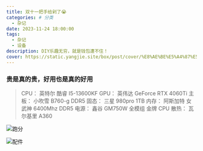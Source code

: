 ```yaml
---
title: 双十一把手给剁了😭
categories: # 分类
  - 杂记
date: 2023-11-24 18:00:00
tags:
  - 杂记
  - 设备
description: DIY乐趣无穷，就是钱包遭不住！
cover: https://static.yangjie.site/box/post/cover/%E8%AE%BE%E5%A4%87%E5%8D%87%E7%BA%A7.png
---
```


### 贵是真的贵，好用也是真的好用

> CPU： 英特尔 酷睿 I5-13600KF
> GPU： 英伟达 GeForce RTX 4060Ti
> 主板： 小吹雪 B760-g DDR5
> 固态： 三星 980pro 1TB
> 内存： 阿斯加特 女武神 6400Mhz DDR5
> 电源： 鑫谷 GM750W 全模组 金牌
> CPU 散热： 瓦尔基里 A360

![跑分](box-yangjie/posts/双十一把手给剁了/1.png)

![配件](box-yangjie/posts/双十一把手给剁了/2.jpg)
